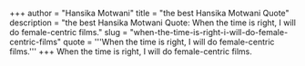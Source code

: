 +++
author = "Hansika Motwani"
title = "the best Hansika Motwani Quote"
description = "the best Hansika Motwani Quote: When the time is right, I will do female-centric films."
slug = "when-the-time-is-right-i-will-do-female-centric-films"
quote = '''When the time is right, I will do female-centric films.'''
+++
When the time is right, I will do female-centric films.
